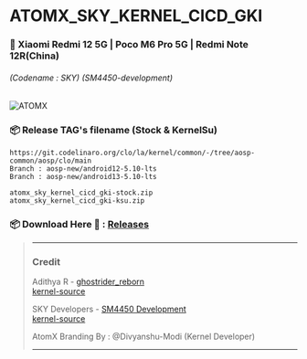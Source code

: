 # ATOMX\_SKY\_KERNEL\_CICD\_GKI
### 📱 Xiaomi Redmi 12 5G | Poco M6 Pro 5G | Redmi Note 12R(China) 
######  (Codename : SKY) (SM4450-development)
![ATOMX](https://raw.githubusercontent.com/xprateek/ATOMX_SKY_KERNEL_CICD_GKI/main/ATOMX.png)

### 📦 Release TAG's filename (Stock & KernelSu)
```
https://git.codelinaro.org/clo/la/kernel/common/-/tree/aosp-common/aosp/clo/main
Branch : aosp-new/android12-5.10-lts
Branch : aosp-new/android13-5.10-lts
```
```
atomx_sky_kernel_cicd_gki-stock.zip
atomx_sky_kernel_cicd_gki-ksu.zip
```
### 📦 Download Here 🔗 : [Releases](https://github.com/xprateek/ATOMX_SKY_KERNEL_CICD_GKI/releases)

> * * *
> ### **Credit**
> 
> Adithya R - [ghostrider\_reborn](https://github.com/ghostrider-reborn)  
> [kernel-source](https://github.com/pa-gr/kernel_manifest)
> 
> SKY Developers - [SM4450 Development](https://github.com/sm4450-development)  
> [kernel-source](https://github.com/sm4450-development/kernel_manifest/branches)
>
> AtomX Branding By : @Divyanshu-Modi (Kernel Developer)
> * * *
